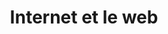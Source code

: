 ---
title: Internet et le web
description: Cette partie concerne les notions d'internet et de web, ainsi que les données personnelles, leur traitement, et les licences d'utilisation.
icon: i-lucide-globe
landing: true
navigation: false
---